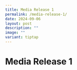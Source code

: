 ```yaml
---
title: Media Release 1
permalink: /media-release-1/
date: 2024-09-06
layout: post
description: ""
image: ""
variant: tiptap
---
```

<h1><strong>Media Release 1</strong></h1>
<p></p>